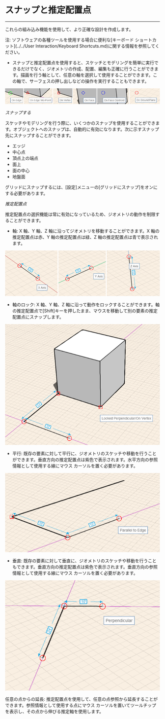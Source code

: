 

# スナップと推定配置点

---

これらの組み込み機能を使用して、より正確な設計を作成します。

注: ソフトウェアの各種ツールを使用する場合に便利な[キーボード ショートカット](../../User Interaction/Keyboard Shortcuts.md)に関する情報を参照してください。

* スナップと推定配置点を使用すると、スケッチとモデリングを簡単に実行できるだけでなく、ジオメトリの作成、配置、編集も正確に行うことができます。描画を行う軸として、任意の軸を選択して使用することができます。この軸で、サーフェスの押し出しなどの操作を実行することもできます。

![](Images/GUID-10AC3DDC-0BB3-4C3A-9BA3-4DE37FE97ADF-low.png)

*スナップする*

スケッチやモデリングを行う際に、いくつかのスナップを使用することができます。オブジェクトへのスナップは、自動的に有効になります。次に示すスナップ先にスナップすることができます。

* エッジ
* 中心点
* 頂点上の端点
* 面上
* 面の中心
* 地盤面

グリッドにスナップするには、[設定]メニューの[グリッドにスナップ]をオンにする必要があります。

*推定配置点*

推定配置点の選択機能は常に有効になっているため、ジオメトリの動作を制限することができます。

* 軸: X 軸、Y 軸、Z 軸に沿ってジオメトリを移動することができます。X 軸の推定配置点は赤、Y 軸の推定配置点は緑、Z 軸の推定配置点は青で表示されます。

![](Images/GUID-DD1207BA-33C0-46B5-924E-E3B7AD4CBF1F-low.png)

* 軸のロック: X 軸、Y 軸、Z 軸に沿って動作をロックすることができます。軸の推定配置点で[Shift]キーを押したまま、マウスを移動して別の要素の推定配置点にスナップします。

![](Images/GUID-004B3D60-83E4-402F-9080-6AA80441FCB3-low.png)

* 平行: 既存の要素に対して平行に、ジオメトリのスケッチや移動を行うことができます。垂直方向の推定配置点は紫色で表示されます。水平方向の参照情報として使用する線にマウス カーソルを置く必要があります。

![](Images/GUID-63C305D6-8313-44A3-94F0-9A84199E2D86-low.png)

* 垂直: 既存の要素に対して垂直に、ジオメトリのスケッチや移動を行うこともできます。垂直方向の推定配置点は紫色で表示されます。垂直方向の参照情報として使用する線にマウス カーソルを置く必要があります。

![](Images/GUID-116D4EA4-F84E-4796-8755-627A1149266B-low.png)

任意の点からの延長: 推定配置点を使用して、任意の点参照から延長することができます。参照情報として使用する点にマウス カーソルを置いてツールチップを表示し、その点から伸びる推定軸を使用します。

